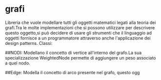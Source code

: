 ﻿# grafi
Libreria che vuole modellare tutti gli oggetti matematici legati alla teoria dei grafi.Tra le molte implementazioni che si possono utilizzare per descrivere questo oggetto,si può decidere di usare gli strumenti che il linguaggio ad oggetti fornisce a un programmatore attraverso anche l'applicazione dei design patterns.
Classi: 

##NODI:
Modellano il concetto di vertice all'interno del grafo.La sua specializzazione WeightedNode permette di aggiungere un peso associato a quel nodo.

##Edge:
Modella il concetto di arco presente nel grafo, questo ogg
